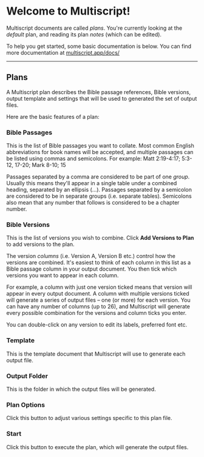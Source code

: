 # Welcome to Multiscript!

Multiscript documents are called *plans*. You're currently looking at the *default* plan, and reading its plan *notes* (which can be edited).

To help you get started, some basic documentation is below. You can find more documentation at [multiscript.app/docs/](https://multiscript.app/docs/)

---

## Plans
A Multiscript plan describes the Bible passage references, Bible versions, output template and settings that will be used to generated the set of output files.

Here are the basic features of a plan:

### Bible Passages
This is the list of Bible passages you want to collate. Most common English abbreviations for book names will be accepted, and multiple passages can be listed using commas and semicolons. For example: Matt 2:19-4:17; 5:3-12, 17-20; Mark 8-10; 15

Passages separated by a comma are considered to be part of one *group*. Usually this means they'll appear in a single table under a combined heading, separated by an ellipsis (...). Passages separated by a semicolon are considered to be in separate groups (i.e. separate tables). Semicolons also mean that any number that follows is considered to be a chapter number.

### Bible Versions
This is the list of versions you wish to combine. Click **Add Versions to Plan** to add versions to the plan.

The version *columns* (i.e. Version A, Version B etc.) control how the versions are combined. It's easiest to think of each column in this list as a Bible passage column in your output document. You then tick which versions you want to appear in each column.

For example, a column with just one version ticked means that version will appear in every output document. A column with multiple versions ticked will generate a series of output files – one (or more) for each version. You can have any number of columns (up to 26), and Multiscript will generate every possible combination for the versions and column ticks you enter.

You can double-click on any version to edit its labels, preferred font etc.

### Template
This is the template document that Multiscript will use to generate each output file.

### Output Folder
This is the folder in which the output files will be generated.

### Plan Options
Click this button to adjust various settings specific to this plan file.

### Start
Click this button to execute the plan, which will generate the output files.
